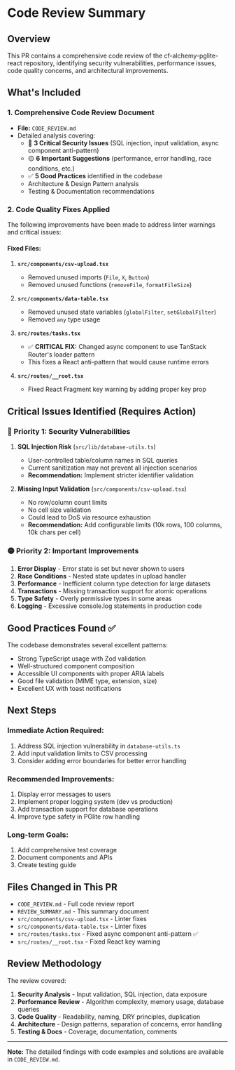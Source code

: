 # Code Review Summary

## Overview

This PR contains a comprehensive code review of the cf-alchemy-pglite-react repository, identifying security vulnerabilities, performance issues, code quality concerns, and architectural improvements.

## What's Included

### 1. Comprehensive Code Review Document
- **File:** `CODE_REVIEW.md`
- Detailed analysis covering:
  - 🔴 **3 Critical Security Issues** (SQL injection, input validation, async component anti-pattern)
  - 🟡 **6 Important Suggestions** (performance, error handling, race conditions, etc.)
  - ✅ **5 Good Practices** identified in the codebase
  - Architecture & Design Pattern analysis
  - Testing & Documentation recommendations

### 2. Code Quality Fixes Applied

The following improvements have been made to address linter warnings and critical issues:

#### Fixed Files:
1. **`src/components/csv-upload.tsx`**
   - Removed unused imports (`File`, `X`, `Button`)
   - Removed unused functions (`removeFile`, `formatFileSize`)
   
2. **`src/components/data-table.tsx`**
   - Removed unused state variables (`globalFilter`, `setGlobalFilter`)
   - Removed `any` type usage
   
3. **`src/routes/tasks.tsx`**
   - ✅ **CRITICAL FIX:** Changed async component to use TanStack Router's loader pattern
   - This fixes a React anti-pattern that would cause runtime errors
   
4. **`src/routes/__root.tsx`**
   - Fixed React Fragment key warning by adding proper key prop

## Critical Issues Identified (Requires Action)

### 🔴 Priority 1: Security Vulnerabilities

1. **SQL Injection Risk** (`src/lib/database-utils.ts`)
   - User-controlled table/column names in SQL queries
   - Current sanitization may not prevent all injection scenarios
   - **Recommendation:** Implement stricter identifier validation

2. **Missing Input Validation** (`src/components/csv-upload.tsx`)
   - No row/column count limits
   - No cell size validation
   - Could lead to DoS via resource exhaustion
   - **Recommendation:** Add configurable limits (10k rows, 100 columns, 10k chars per cell)

### 🟡 Priority 2: Important Improvements

1. **Error Display** - Error state is set but never shown to users
2. **Race Conditions** - Nested state updates in upload handler
3. **Performance** - Inefficient column type detection for large datasets
4. **Transactions** - Missing transaction support for atomic operations
5. **Type Safety** - Overly permissive types in some areas
6. **Logging** - Excessive console.log statements in production code

## Good Practices Found ✅

The codebase demonstrates several excellent patterns:
- Strong TypeScript usage with Zod validation
- Well-structured component composition
- Accessible UI components with proper ARIA labels
- Good file validation (MIME type, extension, size)
- Excellent UX with toast notifications

## Next Steps

### Immediate Action Required:
1. Address SQL injection vulnerability in `database-utils.ts`
2. Add input validation limits to CSV processing
3. Consider adding error boundaries for better error handling

### Recommended Improvements:
1. Display error messages to users
2. Implement proper logging system (dev vs production)
3. Add transaction support for database operations
4. Improve type safety in PGlite row handling

### Long-term Goals:
1. Add comprehensive test coverage
2. Document components and APIs
3. Create testing guide

## Files Changed in This PR

- `CODE_REVIEW.md` - Full code review report
- `REVIEW_SUMMARY.md` - This summary document
- `src/components/csv-upload.tsx` - Linter fixes
- `src/components/data-table.tsx` - Linter fixes
- `src/routes/tasks.tsx` - Fixed async component anti-pattern ✅
- `src/routes/__root.tsx` - Fixed React key warning

## Review Methodology

The review covered:
1. **Security Analysis** - Input validation, SQL injection, data exposure
2. **Performance Review** - Algorithm complexity, memory usage, database queries
3. **Code Quality** - Readability, naming, DRY principles, duplication
4. **Architecture** - Design patterns, separation of concerns, error handling
5. **Testing & Docs** - Coverage, documentation, comments

---

**Note:** The detailed findings with code examples and solutions are available in `CODE_REVIEW.md`.
